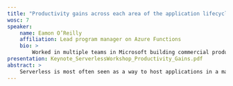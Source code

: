 ```yaml
---
title: "Productivity gains across each area of the application lifecycle with using serverless technologies"
wosc: 7
speaker:
    name: Eamon O’Reilly
    affiliation: Lead program manager on Azure Functions
    bio: >
        Worked in multiple teams in Microsoft building commercial products for operations and developer teams. These include Windows, System Center, Azure Automation, and currently Azure Functions. Focused on building serverless platforms that can run in any environment while delivering the productivity gains for developers and operations teams.
presentation: Keynote_ServerlessWorkshop_Productivity_Gains.pdf
abstract: >
    Serverless is most often seen as a way to host applications in a managed infrastructure so that it can scale based on need while enabling teams to focus more on the application. In this presentation, we will discuss how each part of the application lifecycle is improved by leveraging serverless from development, deployment, monitoring, security, disaster recovery, governance, and general management. This discussion will be most useful for development and operations teams who want to leverage serverless and understand the benefits & challenges at each stage in the application life cycle. Examples given here will be based on Azure Functions but should be applicable to all serverless environments.
---
```

